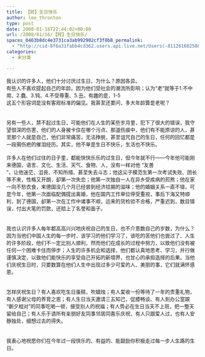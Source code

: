 ```yaml
---
title: 【转】生日快乐
author: leo_thronton
type: post
date: 2008-01-16T22:44:02+00:00
url: /2008/01/16/【转】生日快乐/
spaces_8463b8dc4e3731ca3ab992902cf3f8b8_permalink:
  - "http://cid-8f6a31fabb4cd362.users.api.live.net/Users(-8112616825800567966)/Blogs('8F6A31FABB4CD362!102')/Entries('8F6A31FABB4CD362!938')?authkey=yuBuArwciRo%24"
categories:
  - 未分类

---
```

<div id="msgcns!8F6A31FABB4CD362!938" class="bvMsg">
  <div>
    <font size="2">我认识的许多人，他们十分讨厌过生日，为什么？原因各异。<br />有些人不喜欢提起自己的年龄。因为他们受社会的潮流所影响；认为“老”就等于1.不中用、2.蠢、3.钝、4.不受尊重、5.丑。有趣的是，1-5<br /> 这五个形容词是没有客观标准的偏见。我甚至还要问，多大年龄算是老呢？</font>
  </div>
  
  <div>
     
  </div>
  
  <div>
    <font size="2">     <br /> 另有一些人，禁不起过生日，可能他们在人生的某些岁月里，犯下了很大的错误，我守望很深的伤害，他们的人身被卡住在哪个污点、那道伤痕中，他们有不能原谅的人，甚至那个人就是自己，他们非常痛苦，无法挣脱，甚至诅咒自己的生日，任何的回忆都是一段揭伤疤的催泪经历。其实，他不单是生日不快乐，生活也不快乐。<br />    <br /> 许多人在他们过往的日子里，都能快快乐乐的过生日，但今年就不行——今年他可能刚来德国，语言、文化、生活、天气、食物、人，没有一样对他 “友善<br /> ”，让他迷茫、沮丧、不知所措、甚至失去斗志；他这尖子模范生第一次考试失败、团长等不来，性格又开朗，却第一次失恋；他第一次独自一人在异乡受疾病的煎熬；他在家一向不愁衣食，来德国没几个月已经尝到经济拮据的滋味；他的婚姻关系一直不错，可是今年，他第一次面临配偶提出离婚，他在国内工作单位停受重视，事后下海又特顺利，到了德国，却第一次在工作中诸事不顺，运来的货检验不合格，严重迟到，数目错误，付出大笔的罚款，还赔上了名誉和面子。</font>
  </div>
  
  <div>
     
  </div>
  
  <div>
    <font size="2">     <br /> 我也认识许多人每年都高高兴兴地庆祝自己的生日，也不介意数自己的岁数，为什么？因为当他们中国人生的每一步时，该学习的他们学习了，该吃的苦他们也尝过了、人生的许多阶段，他们不一定比别人顺利，然而他们在成长的过程中努力，以致他们没有被任何一个困难卡住而停步；人生的许多机会和选择，他们都认真地思考、学习，并行做谨慎决定，以致他们能快乐的享受自己开拓的新境界，也甘心的承担选择的后果。当他们庆祝生日时，只要数算在他们人生中出现过多少可爱的人、美丽的事，它们就满怀感恩。</font>
  </div>
  
  <div>
     
  </div>
  
  <div>
    <font size="2">   <br /> 怎样庆祝生日？有人喜欢吃生日蛋糕，吹蜡烛；有人爱收一份等待了一年的贵重礼物，有人感谢父母的养育之恩；有人生日当天邀请三五知己，促膝畅谈、有人到办公室跟<br /> “朝夕相对”的同事吃喝一顿，接受别人的祝福；有人势必在生日当天不上班，把一整天留给自己；有人乐于请所有亲朋好友同事邻居同喜乐庆祝，有人只跟爱人过，也有人安静独处，细想过去的得失。</font>
  </div>
  
  <div>
     
  </div>
  
  <div>
    <font size="2">   <br /> 我衷心地祝愿你们在今年过一段快乐的、有益的、能鼓励你积极走过每一步人生路的生日。</font>
  </div>
</div>
